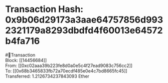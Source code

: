 
Transaction Hash: 0x9b06d29173a3aae64757856d9932321179a8293dbdfd4f60013e64572b4fa716
====================================================================================
  
#💸Transaction  
Block: [[14456684]]  
From: [[0xc02aaa39b223fe8d0a0e5c4f27ead9083c756cc2]]  
To: [[0x68b3465833fb72a70ecdf485e0e4c7bd8665fc45]]  
Transferred: 1.2126734237843093 Ether